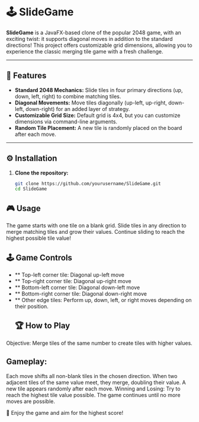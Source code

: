 
# 🕹️ SlideGame

**SlideGame** is a JavaFX-based clone of the popular 2048 game, with an exciting twist: it supports diagonal moves in addition to the standard directions! This project offers customizable grid dimensions, allowing you to experience the classic merging tile game with a fresh challenge.

---

## 🚀 Features

- **Standard 2048 Mechanics:** Slide tiles in four primary directions (up, down, left, right) to combine matching tiles.  
- **Diagonal Movements:** Move tiles diagonally (up-left, up-right, down-left, down-right) for an added layer of strategy.  
- **Customizable Grid Size:** Default grid is 4x4, but you can customize dimensions via command-line arguments.  
- **Random Tile Placement:** A new tile is randomly placed on the board after each move.

---

## ⚙️ Installation

1. **Clone the repository:**
   ```bash
   git clone https://github.com/yourusername/SlideGame.git
   cd SlideGame

##   🎮 Usage
The game starts with one tile on a blank grid. Slide tiles in any direction to merge matching tiles and grow their values. Continue sliding to reach the highest possible tile value!

## 🕹️ Game Controls
- ** Top-left corner tile: Diagonal up-left move
- ** Top-right corner tile: Diagonal up-right move
- ** Bottom-left corner tile: Diagonal down-left move
- ** Bottom-right corner tile: Diagonal down-right move
- ** Other edge tiles: Perform up, down, left, or right moves depending on their position.
  ## 🏆 How to Play
Objective: Merge tiles of the same number to create tiles with higher values.

## Gameplay:

Each move shifts all non-blank tiles in the chosen direction.
When two adjacent tiles of the same value meet, they merge, doubling their value.
A new tile appears randomly after each move.
Winning and Losing:
Try to reach the highest tile value possible. The game continues until no more moves are possible.

🌟 Enjoy the game and aim for the highest score!
